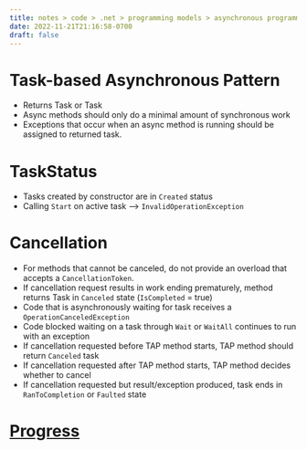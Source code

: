 ```yaml
---
title: notes > code > .net > programming models > asynchronous programming > task-based asynchronous pattern (tap) (async await) > overview
date: 2022-11-21T21:16:58-0700
draft: false
---
```

# Task-based Asynchronous Pattern
- Returns Task or Task<T>
- Async methods should only do a minimal amount of synchronous work
- Exceptions that occur when an async method is running should be assigned to returned task.

# TaskStatus
- Tasks created by constructor are in `Created` status
- Calling `Start` on active task —> `InvalidOperationException`

# Cancellation
- For methods that cannot be canceled, do not provide an overload that accepts a `CancellationToken`.
- If cancellation request results in work ending prematurely, method returns Task in `Canceled` state (`IsCompleted` = true)
- Code that is asynchronously waiting for task receives a `OperationCanceledException`
- Code blocked waiting on a task through `Wait` or `WaitAll` continues to run with an exception
- If cancellation requested before TAP method starts, TAP method should return `Canceled` task
- If cancellation requested after TAP method starts, TAP method decides whether to cancel
- If cancellation requested but result/exception produced, task ends in `RanToCompletion` or `Faulted` state

# [Progress](https://learn.microsoft.com/en-us/dotnet/standard/asynchronous-programming-patterns/task-based-asynchronous-pattern-tap#progress-reporting-optional)
